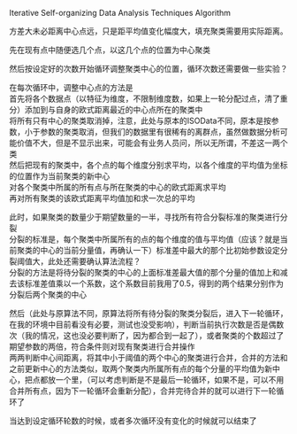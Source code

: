 Iterative Self-organizing Data Analysis Techniques Algorithm

方差大未必距离中心点远，只是距平均值变化幅度大，填充聚类需要用实际距离。     

先在现有点中随便选几个点，以这几个点的位置为中心聚类     

然后按设定好的次数开始循环调整聚类中心的位置，循环次数还需要做一些实验？     

在每次循环中，调整中心点的方法是     
首先将各个数据点（以特征为维度，不限制维度数，如果上一轮分配过点，清了重分）添加到与自身的欧式距离最近的中心点所在的聚类中     
将所有只有中心的聚类取消掉，注意，此处与原本的ISOData不同，原本是按参数，小于参数的聚类取消，但我们的数据里有很稀有的离群点，虽然做数据分析可能价值不大，但是不显示出来，可能会有业务人员问，所以无所谓，不差这一两个类     
然后把现有的聚类中，各个点的每个维度分别求平均，以各个维度的平均值为坐标的位置作为当前聚类的新中心     
对各个聚类中所属的所有点与所在聚类的中心的欧式距离求平均     
再对所有聚类的该欧式距离平均值加和求一次总的平均     

此时，如果聚类的数量少于期望数量的一半，寻找所有符合分裂标准的聚类进行分裂   
分裂的标准是，每个聚类中所属所有的点的每个维度的值与平均值（应该？就是当前聚类的中心的当前分量值，再确认一下）标准差中最大的那个比初始参数设定分裂阈值大，此处还需要确认算法流程？   
分裂的方法是将待分裂的聚类的中心的上面标准差最大值的那个分量的值加上和减去该标准差值乘以一个系数，这个系数目前我用了0.5，得到的两个结果分别作为分裂后两个聚类的中心

然后（此处与原算法不同，原算法将所有待分裂的聚类分裂后，进入下一轮循环，在我的环境中目前看没有必要，测试也没受影响），判断当前执行次数是否是偶数次（我的情况，这也没必要判断了，因为都合到一起了），或者聚类的个数超过了期望参数的两倍，符合条件则对现有聚类进行合并操作     
两两判断中心间距离，将其中小于阈值的两个中心的聚类进行合并，合并的方法和之前更新中心的方法类似，取两个聚类内所属所有点的每个分量的平均值为新中心，把点都放一个里，（可以考虑判断是不是最后一轮循环，如果不是，可以不用合并所有点，因为下一轮循环会重新分配），合并完待合并的就可以进行下一轮循环了

当达到设定循环轮数的时候，或者多次循环没有变化的时候就可以结束了
